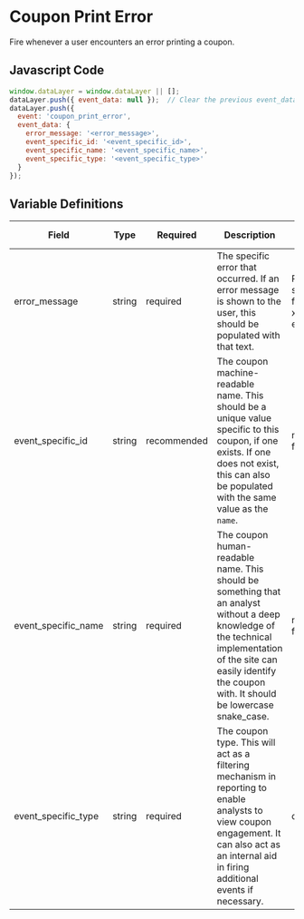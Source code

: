 # Coupon Print Error

Fire whenever a user encounters an error printing a coupon. 

## Javascript Code

```js
window.dataLayer = window.dataLayer || [];
dataLayer.push({ event_data: null });  // Clear the previous event_data object.
dataLayer.push({
  event: 'coupon_print_error',
  event_data: {
    error_message: '<error_message>',
    event_specific_id: '<event_specific_id>',
    event_specific_name: '<event_specific_name>',
    event_specific_type: '<event_specific_type>'
  }
});
```

## Variable Definitions

|Field|Type|Required|Description|Example|Pattern|Min Length|Max Length|Minimum|Maximum|Multiple Of|
| --- | --- | --- | --- | --- | --- | --- | --- | --- | --- | --- |
|error_message|string|required|The specific error that occurred. If an error message is shown to the user, this should be populated with that text.|Phone number should follow the format (xxx) xxx-xxxx, Must be a valid email address|
|event_specific_id|string|recommended|The coupon machine-readable name. This should be a unique value specific to this coupon, if one exists. If one does not exist, this can also be populated with the same value as the `name`.|neutrogena_discount, free_shipping_q421|
|event_specific_name|string|required|The coupon human-readable name. This should be something that an analyst without a deep knowledge of the technical implementation of the site can easily identify the coupon with. It should be lowercase snake_case.|neutrogena_discount, free_shipping_q421|
|event_specific_type|string|required|The coupon type. This will act as a filtering mechanism in reporting to enable analysts to view coupon engagement. It can also act as an internal aid in firing additional events if necessary.|discount, promo|
